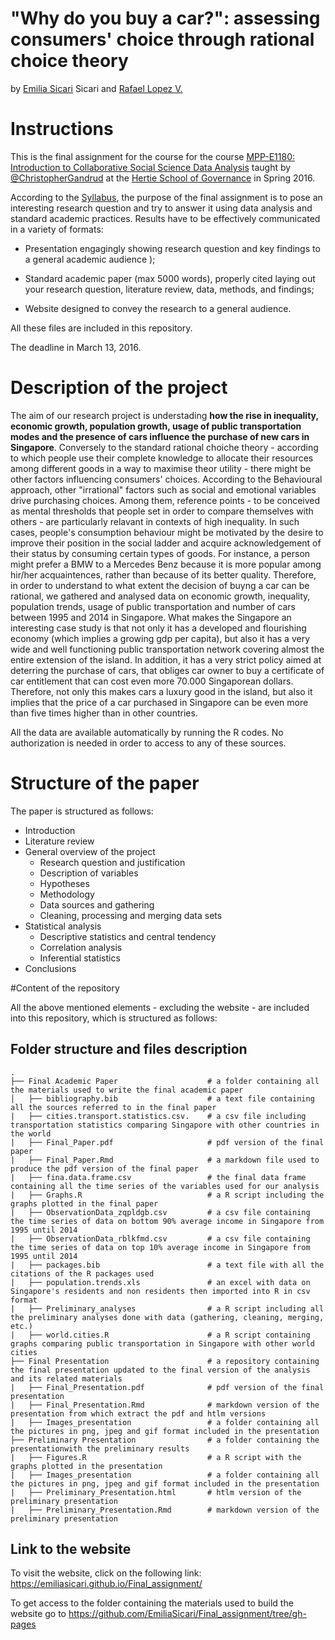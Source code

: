 # "Why do you buy a car?": assessing consumers' choice through rational choice theory
by <a href="https://github.com/EmiliaSicari">Emilia Sicari</a> Sicari</a> and <a href="https://github.com/rafalopezv">Rafael Lopez V.</a>

# Instructions
This is the final assignment for the course for the course <a href="https://github.com/HertieDataScience/SyllabusAndLectures" target="_blank">MPP-E1180: Introduction to Collaborative Social Science Data Analysis</a> taught by <a href="https://github.com/christophergandrud
" target="_blank">@ChristopherGandrud</a> at the <a href="https://hertie-school.berlin" target="_blank">Hertie School of Governance</a>  in Spring 2016.

According to the <a href="https://github.com/HertieDataScience/SyllabusAndLectures">Syllabus</a>, the purpose of the final assignment is to pose an interesting research question and try to answer it using data analysis and standard academic practices. Results have to be effectively communicated in a variety of formats:

- Presentation engagingly showing research question and key findings to a general academic audience );

- Standard academic paper (max 5000 words), properly cited laying out your research question, literature review, data, methods, and findings;

- Website designed to convey the research to a general audience.

All these files are included in this repository. 

The deadline in March 13, 2016. 

# Description of the project 

The aim of our research project is understading **how the rise in inequality, economic growth, population growth,  usage of public transportation modes and the presence of cars influence the purchase of new cars in Singapore**. 
Conversely to the standard rational choiche theory - according to which people use their complete knowledge to allocate their resources among different goods in a way to maximise theor utility - there might be other factors influencing consumers' choices. According to the Behavioural approach, other "irrational" factors such as social and emotional variables drive purchasing choices. Among them, reference points - to be conceived as mental thresholds that people set in order to compare themselves with others - are particularly relavant in contexts of high inequality. In such cases, people's consumption behaviour might be motivated by the desire to improve their position in the social ladder and acquire acknowledgement of their status by consuming certain types of goods. For instance, a person might prefer a BMW to a Mercedes Benz because it is more popular among hir/her acquaintences, rather than because of its better quality. 
Therefore, in order to understand to what extent the decision of buyng a car can be rational, we gathered and analysed data on economic growth, inequality, population trends, usage of public transportation and number of cars between 1995 and 2014 in Singapore. What makes the Singapore an interesting case study is that not only it has a developed and flourishing economy (which implies a growing gdp per capita), but also it has a very wide and well functioning public transportation network covering almost the entire extension of the island. In addition, it has a very strict policy aimed at deterring the purchase of cars, that obliges car owner to buy a certificate of car entitlement that can cost even more 70.000 Singaporean dollars. Therefore, not only this makes cars a luxury good in the island, but also it implies that the price of a car purchased in Singapore can be even more than five times higher than in other countries.

All the data are available automatically by running the R codes. No authorization is needed in order to access to any of these sources.

# Structure of the paper

The paper is structured as follows:
- Introduction
- Literature review
- General overview of the project
    + Research question and justification
    + Description of variables
    + Hypotheses
    + Methodology
    + Data sources and gathering
    + Cleaning, processing and merging data sets
- Statistical analysis
    + Descriptive statistics and central tendency
    + Correlation analysis
    + Inferential statistics
- Conclusions

#Content of the repository

All the above mentioned elements - excluding the website - are included into this repository, which is structured as follows:

## Folder structure and files description

    .
    ├── Final Academic Paper                    # a folder containing all the materials used to write the final academic paper
    │   ├── bibliography.bib                    # a text file containing all the sources referred to in the final paper
    |   ├── cities.transport.statistics.csv.    # a csv file including transportation statistics comparing Singapore with other countries in the world
    |   ├── Final_Paper.pdf                     # pdf version of the final paper 
    |   ├── Final_Paper.Rmd                     # a markdown file used to produce the pdf version of the final paper
    |   ├── fina.data.frame.csv                 # the final data frame containing all the time series of the variables used for our analysis
    |   ├── Graphs.R                            # a R script including the graphs plotted in the final paper
    |   ├── ObservationData_zqpldgb.csv         # a csv file containing the time series of data on bottom 90% average income in Singapore from 1995 until 2014    
    |   ├── ObservationData_rblkfmd.csv         # a csv file containing the time series of data on top 10% average income in Singapore from 1995 until 2014
    |   ├── packages.bib                        # a text file with all the citations of the R packages used
    |   ├── population.trends.xls               # an excel with data on Singapore's residents and non residents then imported into R in csv format
    |   ├── Preliminary_analyses                # a R script including all the preliminary analyses done with data (gathering, cleaning, merging, etc.)
    |   ├── world.cities.R                      # a R script containing graphs comparing public transportation in Singapore with other world cities   
    ├── Final Presentation                      # a repository containing the final presentation updated to the final version of the analysis and its related materials
    |   ├── Final_Presentation.pdf              # pdf version of the final presentation
    |   ├── Final_Presentation.Rmd              # markdown version of the presentation from which extract the pdf and htlm versions
    |   ├── Images_presentation                 # a folder containing all the pictures in png, jpeg and gif format included in the presentation
    ├── Preliminary Presentation                # a folder containing the presentationwith the preliminary results
    |   ├── Figures.R                           # a R script with the graphs plotted in the presentation
    |   ├── Images_presentation                 # a folder containing all the pictures in png, jpeg and gif format included in the presentation
    |   ├── Preliminary_Presentation.html       # htlm version of the preliminary presentation
    |   ├── Preliminary_Presentation.Rmd        # markdown version of the preliminary presentation
   
## Link to the website

To visit the website, click on the following link: https://emiliasicari.github.io/Final_assignment/

To get access to the folder containing the materials used to build the website go to https://github.com/EmiliaSicari/Final_assignment/tree/gh-pages